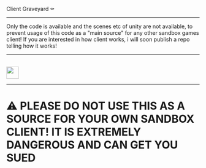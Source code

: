  Client Graveyard ⚰ 
 <hr>
 Only the code is available and the scenes etc of unity are not available, to prevent usage of this code as a "main source" for any other sandbox games client! If you are interested in how client works, i will soon publish a repo telling how it works!
 <br>
 <hr>
 <br>
 <a href="https://github.com/OoIks/Clients-Graveyard/tree/main/Superium"><img width="32" src="https://styles.redditmedia.com/t5_32fby3/styles/communityIcon_ep9p58umqpk51.jpg?width=256&s=1fb03b4c55d6fd56e8cf56677789477b58e24316"></a>
 
 <br>
 <hr>

# ⚠️ PLEASE DO NOT USE THIS AS A SOURCE FOR YOUR OWN SANDBOX CLIENT! IT IS EXTREMELY DANGEROUS AND CAN GET YOU SUED
